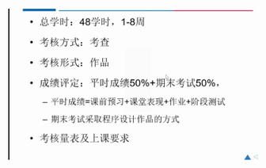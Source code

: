 ![Python](https://raw.githubusercontent.com/feifeizhuzhu/desktop-tutorial/main/mdimg/202208240835297.jpg?token=ANUXH3KACP4PPKCJ4GOGSJTDAVZJS)